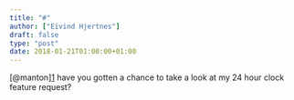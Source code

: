 ```yaml
---
title: "#"
author: ["Eivind Hjertnes"]
draft: false
type: "post"
date: 2018-01-21T01:00:00+01:00
---
```


[@manton][1](https://micro.blog/manton) have you gotten a chance to
take a look at my 24 hour clock feature request?
